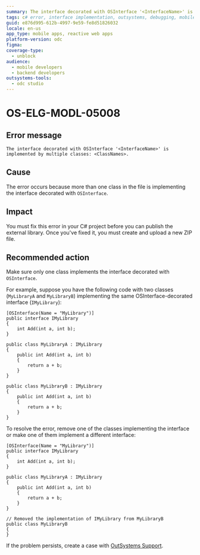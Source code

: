 ```yaml
---
summary: The interface decorated with OSInterface '<InterfaceName>' is implemented by multiple classes <ClassNames>.
tags: c# error, interface implementation, outsystems, debugging, mobile development
guid: e876d995-612b-4997-9e59-fe8d51826032
locale: en-us
app_type: mobile apps, reactive web apps
platform-version: odc
figma:
coverage-type:
  - unblock
audience:
  - mobile developers
  - backend developers
outsystems-tools:
  - odc studio
---
```

# OS-ELG-MODL-05008

## Error message

`The interface decorated with OSInterface '<InterfaceName>' is implemented by multiple classes: <ClassNames>.`

## Cause

The error occurs because more than one class in the file is implementing the interface decorated with `OSInterface`.

## Impact

You must fix this error in your C# project before you can publish the external library. Once you've fixed it, you must create and upload a new ZIP file.

## Recommended action

Make sure only one class implements the interface decorated with `OSInterface`.

For example, suppose you have the following code with two classes (`MyLibraryA` and `MyLibraryB`) implementing the same OSInterface-decorated interface (`IMyLibrary`):

    [OSInterface(Name = "MyLibrary")]
    public interface IMyLibrary
    {
        int Add(int a, int b);
    }

    public class MyLibraryA : IMyLibrary
    {
        public int Add(int a, int b)
        {
            return a + b;
        }
    }

    public class MyLibraryB : IMyLibrary
    {
        public int Add(int a, int b)
        {
            return a + b;
        }
    }

To resolve the error, remove one of the classes implementing the interface or make one of them implement a different interface:

    [OSInterface(Name = "MyLibrary")]
    public interface IMyLibrary
    {
        int Add(int a, int b);
    }

    public class MyLibraryA : IMyLibrary
    {
        public int Add(int a, int b)
        {
            return a + b;
        }
    }

    // Removed the implementation of IMyLibrary from MyLibraryB
    public class MyLibraryB
    {
    }

If the problem persists, create a case with [OutSystems Support](https://www.outsystems.com/support/portal/open-support-case?ErrorCode=OS-ELG-MODL-05008).
